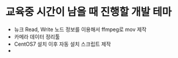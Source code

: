 # 교육중 시간이 남을 때 진행할 개발 테마

- 뉴크 Read, Write 노드 정보를 이용해서 ffmpeg로 mov 제작
- 카메라 데이터 정리툴
- CentOS7 설치 이후 자동 설치 스크립트 제작
- 